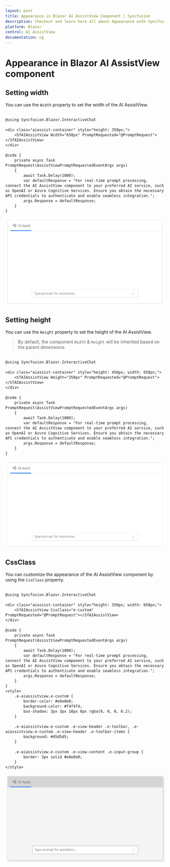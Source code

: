 ```yaml
---
layout: post
title: Appearance in Blazor AI AssistView Component | Syncfusion
description: Checkout and learn here all about Appearance with Syncfusion Blazor AI AssistView component in Blazor Server App and Blazor WebAssembly App.
platform: Blazor
control: AI AssistView
documentation: ug
---
```


# Appearance in Blazor AI AssistView component

## Setting width

You can use the `Width` property to set the width of the AI AssistView.

```cshtml

@using Syncfusion.Blazor.InteractiveChat

<div class="aiassist-container" style="height: 350px;">
    <SfAIAssistView Width="650px" PromptRequested="@PromptRequest"></SfAIAssistView>
</div>

@code {
    private async Task PromptRequest(AssistViewPromptRequestedEventArgs args)
    {
        await Task.Delay(1000);
        var defaultResponse = "For real-time prompt processing, connect the AI AssistView component to your preferred AI service, such as OpenAI or Azure Cognitive Services. Ensure you obtain the necessary API credentials to authenticate and enable seamless integration.";
        args.Response = defaultResponse;
    }
}

```

![Blazor AI AssistView Width](./images/ai-assistview-width.png)

## Setting height

You can use the `Height` property to set the height of the AI AssistView.

> By default, the component `Width` & `Height` will be inherited based on the parent dimensions.

```cshtml

@using Syncfusion.Blazor.InteractiveChat

<div class="aiassist-container" style="height: 450px; width: 650px;">
    <SfAIAssistView Height="350px" PromptRequested="@PromptRequest"></SfAIAssistView>
</div>

@code {
    private async Task PromptRequest(AssistViewPromptRequestedEventArgs args)
    {
        await Task.Delay(1000);
        var defaultResponse = "For real-time prompt processing, connect the AI AssistView component to your preferred AI service, such as OpenAI or Azure Cognitive Services. Ensure you obtain the necessary API credentials to authenticate and enable seamless integration.";
        args.Response = defaultResponse;
    }
}

```

![Blazor AI AssistView Height](./images/ai-assistview-height.png)

## CssClass

You can customize the appearance of the AI AssistView component by using the `CssClass` property.

```cshtml

@using Syncfusion.Blazor.InteractiveChat

<div class="aiassist-container" style="height: 350px; width: 650px;">
    <SfAIAssistView CssClass="e-custom" PromptRequested="@PromptRequest"></SfAIAssistView>
</div>

@code {
    private async Task PromptRequest(AssistViewPromptRequestedEventArgs args)
    {
        await Task.Delay(1000);
        var defaultResponse = "For real-time prompt processing, connect the AI AssistView component to your preferred AI service, such as OpenAI or Azure Cognitive Services. Ensure you obtain the necessary API credentials to authenticate and enable seamless integration.";
        args.Response = defaultResponse;
    }
}
<style>
    .e-aiassistview.e-custom {
        border-color: #e0e0e0;
        background-color: #f4f4f4;
        box-shadow: 3px 3px 10px 0px rgba(0, 0, 0, 0.2);
    }

    .e-aiassistview.e-custom .e-view-header .e-toolbar, .e-aiassistview.e-custom .e-view-header .e-toolbar-items {
        background: #d5d5d5;
    }

    .e-aiassistview.e-custom .e-view-content .e-input-group {
        border: 3px solid #e0e0e0;
    }
</style>

```

![Blazor AI AssistView Custom Class](./images/ai-assistview-custom-class.png)

